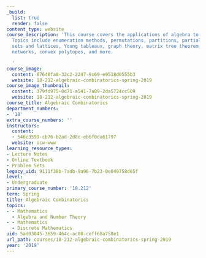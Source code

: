 ```yaml
---
_build:
  list: true
  render: false
content_type: website
course_description: 'This course covers the applications of algebra to combinatorics.
  Topics include enumeration methods, permutations, partitions, partially ordered
  sets and lattices, Young tableaux, graph theory, matrix tree theorem, electrical
  networks, convex polytopes, and more.

  '
course_image:
  content: 87640fa8-32c2-2247-9c69-e9518d0555b3
  website: 18-212-algebraic-combinatorics-spring-2019
course_image_thumbnail:
  content: 379fd975-0d71-a541-7a89-2da5724cc509
  website: 18-212-algebraic-combinatorics-spring-2019
course_title: Algebraic Combinatorics
department_numbers:
- '18'
extra_course_numbers: ''
instructors:
  content:
  - 546c3599-cb76-b2ad-2d8c-eb6f0da61797
  website: ocw-www
learning_resource_types:
- Lecture Notes
- Online Textbook
- Problem Sets
legacy_uid: 9111f38b-7adb-9a96-7b23-0e049758d65f
level:
- Undergraduate
primary_course_number: '18.212'
term: Spring
title: Algebraic Combinatorics
topics:
- - Mathematics
  - Algebra and Number Theory
- - Mathematics
  - Discrete Mathematics
uid: 5ad03045-3659-464c-ac08-ceff68a758e1
url_path: courses/18-212-algebraic-combinatorics-spring-2019
year: '2019'
---
```

